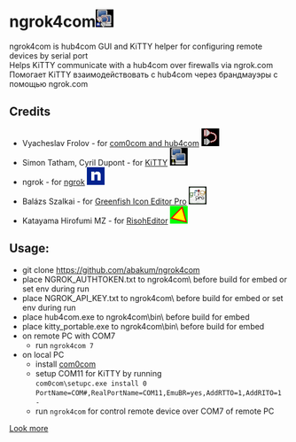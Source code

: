 # ngrok4com![ngrok4com](winres\icon32.png )

ngrok4com is hub4com GUI and KiTTY helper for configuring remote devices by serial port<br>
Helps KiTTY communicate with a hub4com over firewalls via ngrok.com<br>
Помогает KiTTY взаимодействовать с hub4com через брандмауэры с помощью ngrok.com

## Credits

- Vyacheslav Frolov - for [com0com and hub4com](https://com0com.sourceforge.net) ![com](winres/com.png)
- Simon Tatham, Cyril Dupont - for [KiTTY](https://github.com/cyd01/KiTTY) ![KiTTY](winres/KiTTY.png)
- ngrok - for [ngrok](https://github.com/ngrok/ngrok-go) ![ngrok](winres/ngrok.png)
- Balázs Szalkai - for [Greenfish Icon Editor Pro](http://greenfishsoftware.org/gfie.php) ![gfie](winres/gfie.png )
- Katayama Hirofumi MZ - for [RisohEditor](https://github.com/katahiromz/RisohEditor) ![re](winres/re.png )

## Usage:

- git clone https://github.com/abakum/ngrok4com
- place NGROK_AUTHTOKEN.txt to ngrok4com\ before build for embed or set env during run
- place NGROK_API_KEY.txt to ngrok4com\ before build for embed or set env during run
- place hub4com.exe to ngrok4com\bin\ before build for embed
- place kitty_portable.exe to ngrok4com\bin\ before build for embed
- on remote PC with COM7
  - run `ngrok4com 7`
- on local PC
  - install [com0com](https://sourceforge.net/projects/com0com/files/com0com/3.0.0.0)
  - setup COM11 for KiTTY by running<br>
 `com0com\setupc.exe install 0 PortName=COM#,RealPortName=COM11,EmuBR=yes,AddRTTO=1,AddRITO=1 -`
  - run `ngrok4com` for control remote device over COM7 of remote PC

[Look more](RFC2217.md)
